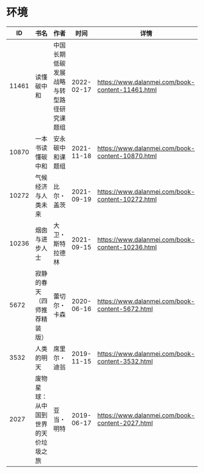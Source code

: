 # 环境

| ID | 书名 | 作者 | 时间 | 详情 | 下载页面 | EPUB下载链接 | MOBI下载链接 | AZW3下载链接 |
| --- | --- | --- | --- | --- | --- | --- | --- | --- |
| 11461 | 读懂碳中和 | 中国长期低碳发展战略与转型路径研究课题组 | 2022-02-17 | https://www.dalanmei.com/book-content-11461.html | https://www.dalanmei.com/download-book-11461.html | http://ct.dalanmei.com/f/31084289-570175634-e54034 | http://ct.dalanmei.com/f/31084289-570301918-e57524 | http://ct.dalanmei.com/f/31084289-570371236-84a6ba |
| 10870 | 一本书读懂碳中和 | 安永碳中和课题组 | 2021-11-18 | https://www.dalanmei.com/book-content-10870.html |  |  |  |  |
| 10272 | 气候经济与人类未来 | 比尔・盖茨 | 2021-09-19 | https://www.dalanmei.com/book-content-10272.html | https://www.dalanmei.com/download-book-10272.html | http://ct.dalanmei.com/f/31084289-570107930-76694b | http://ct.dalanmei.com/f/31084289-570257488-c88e3c | http://ct.dalanmei.com/f/31084289-571415759-56ad9b |
| 10236 | 烟囱与进步人士 | 大卫・斯特拉德林 | 2021-09-15 | https://www.dalanmei.com/book-content-10236.html | https://www.dalanmei.com/download-book-10236.html | http://ct.dalanmei.com/f/31084289-570108865-83dfb6 | http://ct.dalanmei.com/f/31084289-570259530-82b9ce | http://ct.dalanmei.com/f/31084289-571416626-03043b |
| 5672 | 寂静的春天（四师推荐精装版） | 蕾切尔・卡森 | 2020-06-16 | https://www.dalanmei.com/book-content-5672.html | https://www.dalanmei.com/download-book-5672.html | http://ct.dalanmei.com/f/31084289-571606176-9494bc | http://ct.dalanmei.com/f/31084289-571736534-9694a0 | http://ct.dalanmei.com/f/31084289-571914866-228090 |
| 3532 | 人类的明天 | 席里尔・迪翁 | 2019-11-15 | https://www.dalanmei.com/book-content-3532.html | https://www.dalanmei.com/download-book-3532.html | http://ct.dalanmei.com/f/31084289-571552047-4ed11f | http://ct.dalanmei.com/f/31084289-571879916-5aa4c7 | http://ct.dalanmei.com/f/31084289-572069180-41e685 |
| 2027 | 废物星球：从中国到世界的天价垃圾之旅 | 亚当・明特 | 2019-06-17 | https://www.dalanmei.com/book-content-2027.html |  |  |  |  |
